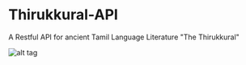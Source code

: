 # Thirukkural-API
A Restful API for ancient Tamil Language Literature "The Thirukkural"

![alt tag](https://raw.githubusercontent.com/vickys-wiki/Thirukkural-API/master/public/images/thiruvalluvar2.jpg)
